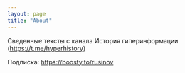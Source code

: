 ```yaml
---
layout: page
title: "About"
---
```



Сведенные тексты с канала История гиперинформации (https://t.me/hyperhistory)

Подписка: https://boosty.to/rusinov
